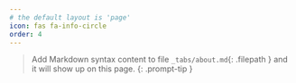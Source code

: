 ```yaml
---
# the default layout is 'page'
icon: fas fa-info-circle
order: 4
---
```


> Add Markdown syntax content to file `_tabs/about.md`{: .filepath } and it will show up on this page.
{: .prompt-tip }

<frame src="https://rxresu.me/shaun.walters/cyber-security-analyst" title="description" ></iframe>
